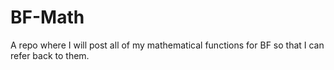 # BF-Math
A repo where I will post all of my mathematical functions for BF so that I can refer back to them.
